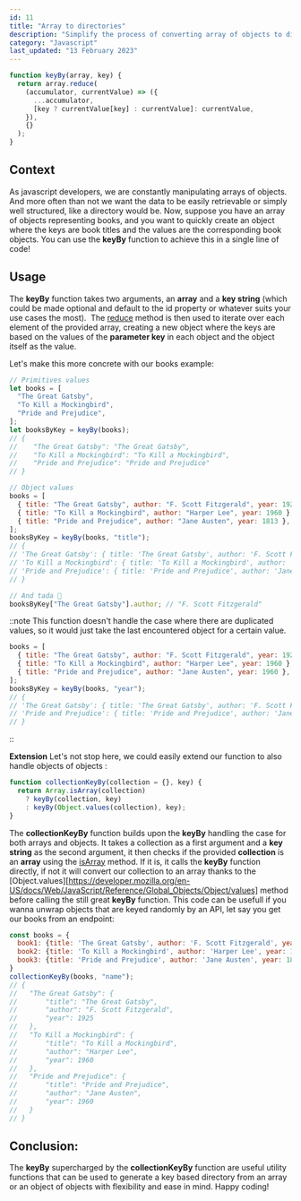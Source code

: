 ```yaml
---
id: 11
title: "Array to directories"
description: "Simplify the process of converting array of objects to directories alike using the keyBy function. This concise utility reduces the complexity involved and effortlessly generates a new object with the desired structure."
category: "Javascript"
last_updated: "13 February 2023"
---
```


```javascript
function keyBy(array, key) {
  return array.reduce(
    (accumulator, currentValue) => ({
      ...accumulator,
      [key ? currentValue[key] : currentValue]: currentValue,
    }),
    {}
  );
}
```

## Context

As javascript developers, we are constantly manipulating arrays of objects. And more often than not we want the data to be easily retrievable or simply well structured, like a directory would be. Now, suppose you have an array of objects representing books, and you want to quickly create an object where the keys are book titles and the values are the corresponding book objects. You can use the **keyBy** function to achieve this in a single line of code!

## Usage

The **keyBy** function takes two arguments, an **array** and a **key string** (which could be made optional and default to the id property or whatever suits your use cases the most). 
The [reduce](https://developer.mozilla.org/en-US/docs/Web/JavaScript/Reference/Global_Objects/Array/Reduce) method is then used to iterate over each element of the provided array, creating a new object where the keys are based on the values of the **parameter key** in each object and the object itself as the value.

Let's make this more concrete with our books example:

```javascript
// Primitives values
let books = [
  "The Great Gatsby",
  "To Kill a Mockingbird",
  "Pride and Prejudice",
];
let booksByKey = keyBy(books);
// {
//    "The Great Gatsby": "The Great Gatsby",
//    "To Kill a Mockingbird": "To Kill a Mockingbird",
//    "Pride and Prejudice": "Pride and Prejudice"
// }

// Object values
books = [
  { title: "The Great Gatsby", author: "F. Scott Fitzgerald", year: 1925 },
  { title: "To Kill a Mockingbird", author: "Harper Lee", year: 1960 },
  { title: "Pride and Prejudice", author: "Jane Austen", year: 1813 },
];
booksByKey = keyBy(books, "title");
// {
// 'The Great Gatsby': { title: 'The Great Gatsby', author: 'F. Scott Fitzgerald', year: 1925 },
// 'To Kill a Mockingbird': { title: 'To Kill a Mockingbird', author: 'Harper Lee', year: 1960 },
// 'Pride and Prejudice': { title: 'Pride and Prejudice', author: 'Jane Austen', year: 1813 }
// }

// And tada 🎉
booksByKey["The Great Gatsby"].author; // "F. Scott Fitzgerald"
```

::note
This function doesn't handle the case where there are duplicated values, so it would just take the last encountered object for a certain value.

```js
books = [
  { title: "The Great Gatsby", author: "F. Scott Fitzgerald", year: 1925 },
  { title: "To Kill a Mockingbird", author: "Harper Lee", year: 1960 },
  { title: "Pride and Prejudice", author: "Jane Austen", year: 1960 },
];
booksByKey = keyBy(books, "year");
// {
// 'The Great Gatsby': { title: 'The Great Gatsby', author: 'F. Scott Fitzgerald', year: 1925 },
// 'Pride and Prejudice': { title: 'Pride and Prejudice', author: 'Jane Austen', year: 1960 }
// }
```
::

**Extension**
Let's not stop here, we could easily extend our function to also handle objects of objects :

```js
function collectionKeyBy(collection = {}, key) {
  return Array.isArray(collection)
    ? keyBy(collection, key)
    : keyBy(Object.values(collection), key);
}
```

The **collectionKeyBy** function builds upon the **keyBy** handling the case for both arrays and objects. It takes a collection as a first argument and a **key string** as the second argument, it then checks if the provided **collection** is an **array** using the [isArray](https://developer.mozilla.org/en-US/docs/Web/JavaScript/Reference/Global_Objects/Array/isArray) method. If it is, it calls the **keyBy** function directly, if not it will convert our collection to an array thanks to the [Object.values][https://developer.mozilla.org/en-US/docs/Web/JavaScript/Reference/Global_Objects/Object/values] method before calling the still great **keyBy** function. This code can be usefull if you wanna unwrap objects that are keyed randomly by an API, let say you get our books from an endpoint:

```javascript
const books = {
  book1: {title: 'The Great Gatsby', author: 'F. Scott Fitzgerald', year: 1925},
  book2: {title: 'To Kill a Mockingbird', author: 'Harper Lee', year: 1960},
  book3: {title: 'Pride and Prejudice', author: 'Jane Austen', year: 1813}
}
collectionKeyBy(books, "name");
// {
//   "The Great Gatsby": {
//       "title": "The Great Gatsby",
//       "author": "F. Scott Fitzgerald",
//       "year": 1925
//   },
//   "To Kill a Mockingbird": {
//       "title": "To Kill a Mockingbird",
//       "author": "Harper Lee",
//       "year": 1960
//   },
//   "Pride and Prejudice": {
//       "title": "Pride and Prejudice",
//       "author": "Jane Austen",
//       "year": 1960
//   }
// }
```

## Conclusion:

The **keyBy** supercharged by the **collectionKeyBy** function are useful utility functions that can be used to generate a key based directory from an array or an object of objects with flexibility and ease in mind. Happy coding!
